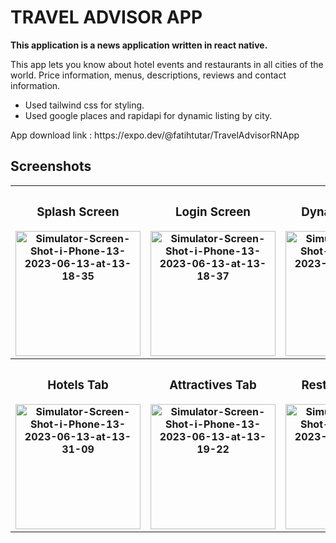 <h1>TRAVEL ADVISOR APP</h1>

<b>This application is a news application written in react native.</b>

<p>
  This app lets you know about hotel events and restaurants in all cities of the world. Price information, menus, descriptions, reviews and contact information.
</p>

<ul>
  <li>Used tailwind css for styling.</li>
  <li>Used google places and rapidapi for dynamic listing by city.</li>
</ul>

<p>App download link : https://expo.dev/@fatihtutar/TravelAdvisorRNApp</p>

<h2>Screenshots</h2>

<table>
  <tr>
    <th>
      <h3>Splash Screen</h3>
      <a href="https://ibb.co/6b5b3pD"><img src="https://i.ibb.co/Npzp8kW/Simulator-Screen-Shot-i-Phone-13-2023-06-13-at-13-18-35.png" width="200px" height="auto" alt="Simulator-Screen-Shot-i-Phone-13-2023-06-13-at-13-18-35" border="0"></a>
    </th>
    <th>
      <h3>Login Screen</h3>
      <a href="https://ibb.co/Kx44yDw"><img src="https://i.ibb.co/pjVVXQy/Simulator-Screen-Shot-i-Phone-13-2023-06-13-at-13-18-37.png" width="200px" height="auto" alt="Simulator-Screen-Shot-i-Phone-13-2023-06-13-at-13-18-37" border="0"></a>
    </th>
    <th>
      <h3>Dynamic Search</h3>
      <a href="https://ibb.co/hZ2n4XJ"><img src="https://i.ibb.co/WPBdMD4/Simulator-Screen-Shot-i-Phone-13-2023-06-13-at-13-40-42.png" width="200px" height="auto" alt="Simulator-Screen-Shot-i-Phone-13-2023-06-13-at-13-40-42" border="0"></a>
    </th>
  </tr>
  <tr>
    <th>
      <h3>Hotels Tab</h3>
      <a href="https://ibb.co/mhFjsVv"><img src="https://i.ibb.co/zPHMcT8/Simulator-Screen-Shot-i-Phone-13-2023-06-13-at-13-31-09.png" width="200px" height="auto" alt="Simulator-Screen-Shot-i-Phone-13-2023-06-13-at-13-31-09" border="0"></a>
    </th>
    <th>
      <h3>Attractives Tab</h3>
      <a href="https://ibb.co/0MWsGLK"><img src="https://i.ibb.co/tsNLJ6z/Simulator-Screen-Shot-i-Phone-13-2023-06-13-at-13-19-22.png" width="200px" height="auto" alt="Simulator-Screen-Shot-i-Phone-13-2023-06-13-at-13-19-22" border="0"></a>
    </th>
    <th>
      <h3>Restaurants Tab</h3>
      <a href="https://ibb.co/xKZBsQG"><img src="https://i.ibb.co/hx04MvH/Simulator-Screen-Shot-i-Phone-13-2023-06-13-at-13-18-48.png" width="200px" height="auto" alt="Simulator-Screen-Shot-i-Phone-13-2023-06-13-at-13-18-48" border="0"></a>
    </th>
    <th>
      <h3>Detail Screen</h3>
      <a href="https://ibb.co/qrbL0k0"><img src="https://i.ibb.co/717xg2g/Simulator-Screen-Shot-i-Phone-13-2023-06-13-at-13-19-04.png" width="200px" height="auto" alt="Simulator-Screen-Shot-i-Phone-13-2023-06-13-at-13-19-04" border="0"></a>
    </th>
  </tr>
</table>
